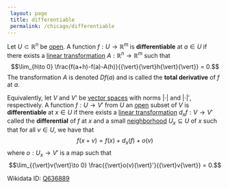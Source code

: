 ```yaml
---
 layout: page
 title: differentiable
 permalink: /chicago/differentiable
---
```


Let $U \subset \mathbb R^n$ be [open](https://mathgloss.github.io/MathGloss/chicago/open). A function $f: U\to \mathbb R^m$ is **differentiable** at $a \in U$ if there exists a [linear transformation](https://mathgloss.github.io/MathGloss/chicago/linear_transformation) $A:\mathbb R^n \to \mathbb R^m$ such that $$\lim_{h\to 0} \frac{f(a+h)-f(a)-A(h)}{{\vert}{\vert}h{\vert}{\vert}} = 0.$$ The transformation $A$ is denoted $Df(a)$ and is called the **total derivative** of $f$ at $a$.

Equivalently, let $V$ and $V$' be [vector spaces](https://mathgloss.github.io/MathGloss/chicago/vector_space) with norms ${\vert}\cdot{\vert}$ and ${\vert}\cdot{\vert}'$, respectively. A function $f:U\to V'$ from $U$ an [open](https://mathgloss.github.io/MathGloss/chicago/open) subset of $V$ is **differentiable** at $x\in U$ if there exists a [linear transformation](https://mathgloss.github.io/MathGloss/chicago/linear_transformation) $d_x f :V\to V'$ called the **differential** of $f$ at $x$ and a small [neighborhood](https://mathgloss.github.io/MathGloss/chicago/neighborhood) $U_x\subseteq U$ of $x$ such that for all $v\in U$, we have that $$f(x+v) = f(x) + d_x(f) + o(v)$$ where $o: U_x\to V'$ is a map such that $$\lim_{{\vert}v{\vert}\to 0} \frac{{\vert}o(v){\vert}'}{{\vert}v{\vert}} = 0.$$

Wikidata ID: [Q636889](https://www.wikidata.org/wiki/Q636889)